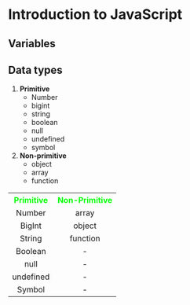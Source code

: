 # Introduction to JavaScript

## Variables

## Data types

1. **Primitive**
   - Number
   - bigint
   - string
   - boolean
   - null
   - undefined
   - symbol
2. **Non-primitive**
   - object
   - array
   - function


<table style='width:100%'>
<tr>
<th style='text-align:center; color:#00ff00'>Primitive</th>
<th style='text-align:center; color:#00ff00'>Non-Primitive</th>
</tr>
<tr>
<td style='text-align:center'>Number</td>
<td style='text-align:center'>array</td>
</tr>
<tr>
<td style='text-align:center'>BigInt</td>
<td style='text-align:center'>object</td>
</tr>
<tr>
<td style='text-align:center'>String</td>
<td style='text-align:center'>function</td>
</tr>
<tr>
<td style='text-align:center'>Boolean</td>
<td style='text-align:center'>-</td>
</tr>
<tr>
<td style='text-align:center'>null</td>
<td style='text-align:center'>-</td>
</tr>
<tr>
<td style='text-align:center'>undefined</td>
<td style='text-align:center'>-</td>
</tr>
<tr>
<td style='text-align:center'>Symbol</td>
<td style='text-align:center'>-</td>
</tr>
</table>
